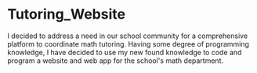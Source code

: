 # Tutoring_Website
I decided to address a need in our school community for a comprehensive platform to coordinate math tutoring. Having some degree of programming knowledge, I have decided to use my new found knowledge to code and program a website and web app for the school's math department. 

